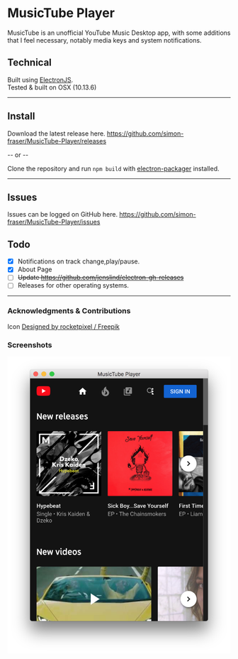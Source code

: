 # MusicTube Player

MusicTube is an unofficial YouTube Music Desktop app, with some additions that I feel necessary, notably media keys and system notifications.

## Technical

Built using [ElectronJS](https://electronjs.org/).<br>
Tested & built on OSX (10.13.6)

---

## Install

Download the latest release here.
https://github.com/simon-fraser/MusicTube-Player/releases

-- or --

Clone the repository and run `npm build` with [electron-packager](https://github.com/electron-userland/electron-packager) installed.

---

## Issues

Issues can be logged on GitHub here. https://github.com/simon-fraser/MusicTube-Player/issues

## Todo

- [X] Notifications on track change,play/pause.
- [X] About Page
- [ ] ~~Update <https://github.com/jenslind/electron-gh-releases>~~
- [ ] Releases for other operating systems.

---


### Acknowledgments & Contributions

Icon [Designed by rocketpixel / Freepik](http://www.freepik.com)

### Screenshots

![Opening Screenshot](assets/pics/start-screenshot.png)
